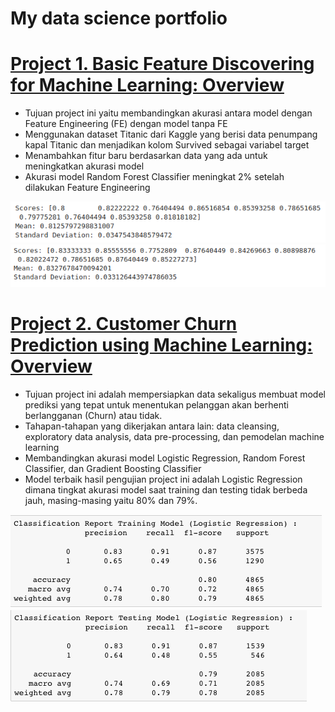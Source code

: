 # My data science portfolio

# [Project 1. Basic Feature Discovering for Machine Learning: Overview](https://github.com/irfanarga/Basic-Feature-Discovering-for-Machine-Learning)
* Tujuan project ini yaitu membandingkan akurasi antara model dengan Feature Engineering (FE) dengan model tanpa FE 
* Menggunakan dataset Titanic dari Kaggle yang berisi data penumpang kapal Titanic dan menjadikan kolom Survived sebagai variabel target
* Menambahkan fitur baru berdasarkan data yang ada untuk meningkatkan akurasi model 
* Akurasi model Random Forest Classifier meningkat 2% setelah dilakukan Feature Engineering

![](https://github.com/irfanarga/Irfan_Portfolio/blob/main/Image_project_1/Model%20accuration%20without%20FE.png)
![](https://github.com/irfanarga/Irfan_Portfolio/blob/main/Image_project_1/Model%20accuration%20with%20FE.png)

# [Project 2. Customer Churn Prediction using Machine Learning: Overview](https://github.com/irfanarga/Customer_churn_Prediction)
* Tujuan project ini adalah mempersiapkan data sekaligus membuat model prediksi yang tepat untuk menentukan pelanggan akan berhenti berlangganan (Churn) atau tidak.
* Tahapan-tahapan yang dikerjakan antara lain: data cleansing, exploratory data analysis, data pre-processing, dan pemodelan machine learning
* Membandingkan akurasi model Logistic Regression, Random Forest Classifier, dan Gradient Boosting Classifier
* Model terbaik hasil pengujian project ini adalah Logistic Regression dimana tingkat akurasi model saat training dan testing tidak berbeda jauh, masing-masing yaitu 80% dan 79%.

![](https://github.com/irfanarga/Irfan_Portfolio/blob/main/Image_project_2/LR%20matrix%20train.png)
![](https://github.com/irfanarga/Irfan_Portfolio/blob/main/Image_project_2/LR%20matrix%20tes.png)
